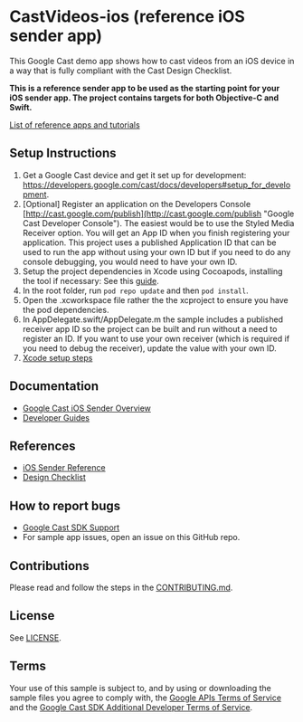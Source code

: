 # CastVideos-ios (reference iOS sender app)

This Google Cast demo app shows how to cast videos from an iOS device in a way that is fully compliant with the Cast Design Checklist.

**This is a reference sender app to be used as the starting point for your iOS sender app. The project contains targets for both Objective-C and Swift.**

[List of reference apps and tutorials](https://developers.google.com/cast/docs/downloads)

## Setup Instructions
1. Get a Google Cast device and get it set up for development: https://developers.google.com/cast/docs/developers#setup_for_development.
1. [Optional] Register an application on the Developers Console [http://cast.google.com/publish](http://cast.google.com/publish "Google Cast Developer Console").
  The easiest would be to use the Styled Media Receiver option. You will get an App ID when you finish registering your application. This project uses a
  published Application ID that can be used to run the app without using your own ID but if you need to do any console debugging, you would need to have your own ID.
1. Setup the project dependencies in Xcode using Cocoapods, installing the tool if necessary: See this [guide](http://guides.cocoapods.org/using/getting-started.html).
1. In the root folder, run `pod repo update` and then `pod install`.
1. Open the .xcworkspace file rather the the xcproject to ensure you have the pod dependencies.
1. In AppDelegate.swift/AppDelegate.m the sample includes a published receiver app ID so the project can be built and run without a need
  to register an ID. If you want to use your own receiver (which is required if you need to debug the receiver), update the value with your own ID.
1. [Xcode setup steps](https://developers.google.com/cast/docs/ios_sender_setup#xcode_setup)

## Documentation
* [Google Cast iOS Sender Overview](https://developers.google.com/cast/docs/ios_sender/)
* [Developer Guides](https://developers.google.com/cast/docs/developers)

## References
* [iOS Sender Reference](https://developers.google.com/cast/docs/reference/ios/)
* [Design Checklist](http://developers.google.com/cast/docs/design_checklist)

## How to report bugs
* [Google Cast SDK Support](https://developers.google.com/cast/support)
* For sample app issues, open an issue on this GitHub repo.

## Contributions
Please read and follow the steps in the [CONTRIBUTING.md](CONTRIBUTING.md).

## License
See [LICENSE](LICENSE).

## Terms
Your use of this sample is subject to, and by using or downloading the sample files you agree to comply with, the [Google APIs Terms of Service](https://developers.google.com/terms/) and the [Google Cast SDK Additional Developer Terms of Service](https://developers.google.com/cast/docs/terms/).
